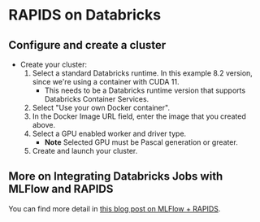 # RAPIDS on Databricks

## Configure and create a cluster

- Create your cluster:
  1. Select a standard Databricks runtime. In this example 8.2 version, since we're using a container with CUDA 11.
     - This needs to be a Databricks runtime version that supports Databricks Container Services.
  2. Select "Use your own Docker container".
  3. In the Docker Image URL field, enter the image that you created above.
  4. Select a GPU enabled worker and driver type.
     - **Note** Selected GPU must be Pascal generation or greater.
  5. Create and launch your cluster.

## More on Integrating Databricks Jobs with MLFlow and RAPIDS

You can find more detail in [this blog post on MLFlow + RAPIDS](https://medium.com/rapids-ai/managing-and-deploying-high-performance-machine-learning-models-on-gpus-with-rapids-and-mlflow-753b6fcaf75a).
